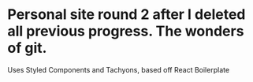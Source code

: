 # Personal site round 2 after I deleted all previous progress. The wonders of git.

Uses Styled Components and Tachyons, based off React Boilerplate